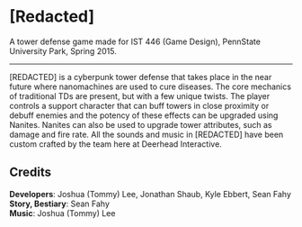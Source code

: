 [Redacted]
=====
A tower defense game made for IST 446 (Game Design), PennState University Park, Spring 2015.
<hr>
[REDACTED] is a cyberpunk tower defense that takes place in the near future where nanomachines are used to cure diseases. The core mechanics of traditional TDs are present, but with a few unique twists. The player controls a support character that can buff towers in close proximity or debuff enemies and the potency of these effects can be upgraded using Nanites. Nanites can also be used to upgrade tower attributes, such as damage and fire rate. All the sounds and music in [REDACTED] have been custom crafted by the team here at Deerhead Interactive.


Credits
-----
**Developers**: Joshua (Tommy) Lee, Jonathan Shaub, Kyle Ebbert, Sean Fahy  
**Story, Bestiary**: Sean Fahy  
**Music**: Joshua (Tommy) Lee  

